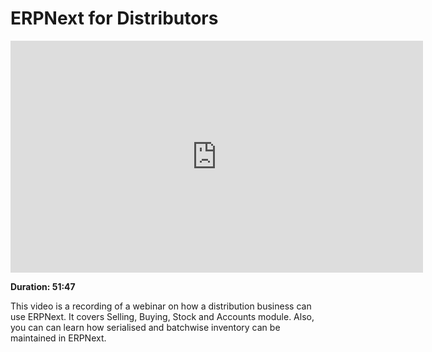 <!-- add-breadcrumbs -->
# ERPNext for Distributors

<iframe width="660" height="371" src="https://www.youtube.com/embed/YoHc35XNBus" frameborder="0" allowfullscreen></iframe>

**Duration: 51:47**

This video is a recording of a webinar on how a distribution business can use ERPNext. It covers Selling, Buying, Stock and Accounts module. Also, you can can learn how serialised and batchwise inventory can be maintained in ERPNext.